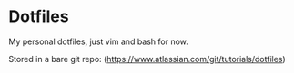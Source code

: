 # Dotfiles
My personal dotfiles, just vim and bash for now.

Stored in a bare git repo:
(https://www.atlassian.com/git/tutorials/dotfiles)
